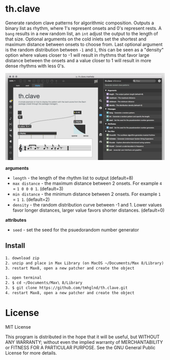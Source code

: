 # th.clave

Generate random clave patterns for algorithmic composition. Outputs a binary list as rhythm, where 1's represent onsets and 0's represent rests. A `bang` results in a new random list, an `int` adjust the output to the length of that size. Optional arguments on the cold inlets set the shortest and maximum distance between onsets to choose from. Last optional argument is the random distribution between `-1` and `1`, this can be seen as a "density" option where values closer to -1 will result in rhythms that favor large distance between the onsets and a value closer to 1 will result in more dense rhythms with less 0's.

![](media/screenshot.png)

**arguments**

- `length` - the length of the rhythm list to output (default=8)
- `max distance` - the maximum distance between 2 onsets. For example `4` = `1 0 0 0 1`. (default=3)
- `min distance` - the minimum distance between 2 onsets. For example `1` = `1 1`. (default=2)
- `density` - the random distribution curve between -1 and 1. Lower values favor longer distances, larger value favors shorter distances. (default=0)

**attributes**

- `seed` - set the seed for the psuedorandom number generator

## Install

```
1. download zip
2. unzip and place in Max Library (on MacOS ~/Documents/Max 8/Library)
3. restart Max8, open a new patcher and create the object
```

```
1. open terminal
2. $ cd ~/Documents/Max\ 8/Library
3. $ git clone https://github.com/tmhglnd/th.clave.git
4. restart Max8, open a new patcher and create the object
```

# License

MIT License

This program is distributed in the hope that it will be useful,
but WITHOUT ANY WARRANTY; without even the implied warranty of
MERCHANTABILITY or FITNESS FOR A PARTICULAR PURPOSE. See the
GNU General Public License for more details.